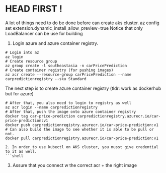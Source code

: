 # HEAD FIRST !

A lot of things need to do be done before can create aks cluster. 
az config set extension.dynamic_install_allow_preview=true
Notice that only LoadBalancer can be use for building 

1. Login azure and azure container registry. 

```shell
# Login into az
az login
# Create resource group 
az group create -l southeastasia -n carPricePrediction
# Create container registry (for pushing images)
az acr create --resource-group carPricePrediction --name carpredictionregistry --sku Standard
```
The next step is to create azure container registry (tldr: work as dockerhub but for azure)

```shell
# After that, you also need to login to registry as well
az acr login --name carpredictionregistry
# After that, push the image onto azure container registry
docker tag car-price-prediction carpredictionregistry.azurecr.io/car-price-prediction:v1
docker push carpredictionregistry.azurecr.io/car-price-prediction:v1
# Can also build the image to see whether it is able to be pull or not. 
docker pull carpredictionregistry.azurecr.io/car-price-prediction:v1
```



```
2. In order to use kubectl on AKS cluster, you musst give credential to it as well. 
```shell

```
3. Assure that you connect w the correct acr + the right image
